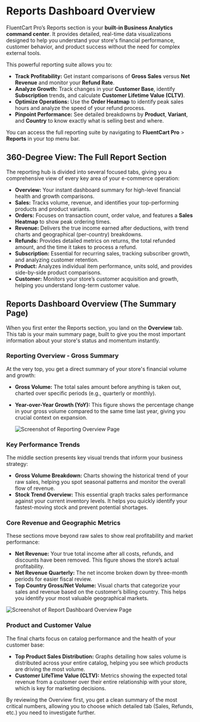  # Reports Dashboard Overview

FluentCart Pro’s Reports section is your **built-in Business Analytics command center**. It provides detailed, real-time data visualizations designed to help you understand your store's financial performance, customer behavior, and product success without the need for complex external tools.

This powerful reporting suite allows you to:
* **Track Profitability:** Get instant comparisons of **Gross Sales** versus **Net Revenue** and monitor your **Refund Rate**.
* **Analyze Growth:** Track changes in your **Customer Base**, identify **Subscription** trends, and calculate **Customer Lifetime Value (CLTV)**.
* **Optimize Operations:** Use the **Order Heatmap** to identify peak sales hours and analyze the speed of your refund process.
* **Pinpoint Performance:** See detailed breakdowns by **Product**, **Variant**, and **Country** to know exactly what is selling best and where.

You can access the full reporting suite by navigating to **FluentCart Pro** > **Reports** in your top menu bar.

## 360-Degree View: The Full Report Section

The reporting hub is divided into several focused tabs, giving you a comprehensive view of every key area of your e-commerce operation:

* **Overview:** Your instant dashboard summary for high-level financial health and growth comparisons.
* **Sales:** Tracks volume, revenue, and identifies your top-performing products and product variants.
* **Orders:** Focuses on transaction count, order value, and features a **Sales Heatmap** to show peak ordering times.
* **Revenue:** Delivers the true income earned after deductions, with trend charts and geographical (per-country) breakdowns.
* **Refunds:** Provides detailed metrics on returns, the total refunded amount, and the time it takes to process a refund.
* **Subscription:** Essential for recurring sales, tracking subscriber growth, and analyzing customer retention.
* **Product:** Analyzes individual item performance, units sold, and provides side-by-side product comparisons.
* **Customer:** Monitors your store’s customer acquisition and growth, helping you understand long-term customer value.


## Reports Dashboard Overview (The Summary Page)

When you first enter the Reports section, you land on the **Overview** tab. This tab is your main summary page, built to give you the most important information about your store's status and momentum instantly.

### Reporting Overview - Gross Summary

At the very top, you get a direct summary of your store's financial volume and growth:

* **Gross Volume:** The total sales amount before anything is taken out, charted over specific periods (e.g., quarterly or monthly).
* **Year-over-Year Growth (YoY):** This figure shows the percentage change in your gross volume compared to the same time last year, giving you crucial context on expansion.

    ![Screenshot of Reporting Overview Page](/images/reporting-analytics/dashboard-overview/reporting-overview.png)


### Key Performance Trends

The middle section presents key visual trends that inform your business strategy:

* **Gross Volume Breakdown:** Charts showing the historical trend of your raw sales, helping you spot seasonal patterns and monitor the overall flow of revenue.
* **Stock Trend Overview:** This essential graph tracks sales performance against your current inventory levels. It helps you quickly identify your fastest-moving stock and prevent potential shortages.

### Core Revenue and Geographic Metrics

These sections move beyond raw sales to show real profitability and market performance:

* **Net Revenue:** Your true total income after all costs, refunds, and discounts have been removed. This figure shows the store’s actual profitability.
* **Net Revenue Quarterly:** The net income broken down by three-month periods for easier fiscal review.
* **Top Country Gross/Net Volume:** Visual charts that categorize your sales and revenue based on the customer’s billing country. This helps you identify your most valuable geographical markets.

![Screenshot of Report Dashboard Overview Page](/images/reporting-analytics/dashboard-overview/overview-metrics.png)

### Product and Customer Value

The final charts focus on catalog performance and the health of your customer base:

* **Top Product Sales Distribution:** Graphs detailing how sales volume is distributed across your entire catalog, helping you see which products are driving the most volume.
* **Customer LifeTime Value (CLTV):** Metrics showing the expected total revenue from a customer over their entire relationship with your store, which is key for marketing decisions.

By reviewing the Overview first, you get a clean summary of the most critical numbers, allowing you to choose which detailed tab (Sales, Refunds, etc.) you need to investigate further.
